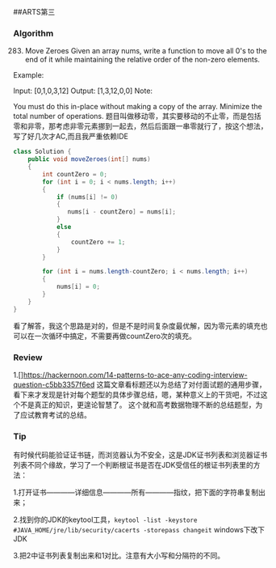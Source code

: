 ##ARTS第三
### Algorithm
283. Move Zeroes
Given an array nums, write a function to move all 0's to the end of it while maintaining the relative order of the non-zero elements.

Example:

Input: [0,1,0,3,12]
Output: [1,3,12,0,0]
Note:

You must do this in-place without making a copy of the array.
Minimize the total number of operations.
题目叫做移动零，其实要移动的不止零，而是包括零和非零，那考虑非零元素挪到一起去，然后后面跟一串零就行了，按这个想法，写了好几次才AC,而且我严重依赖IDE
```java
class Solution {
    public void moveZeroes(int[] nums)
    {
        int countZero = 0;
        for (int i = 0; i < nums.length; i++)
        {
            if (nums[i] != 0)
            {
               nums[i - countZero] = nums[i];
            }
            else
            {
                countZero += 1;
            }
        }

        for (int i = nums.length-countZero; i < nums.length; i++)
        {
            nums[i] = 0;
        }
    }
}
```

看了解答，我这个思路是对的，但是不是时间复杂度最优解，因为零元素的填充也可以在一次循环中搞定，不需要再做countZero次的填充。

### Review
1.[]https://hackernoon.com/14-patterns-to-ace-any-coding-interview-question-c5bb3357f6ed
这篇文章看标题还以为总结了对付面试题的通用步骤，看下来才发现是针对每个题型的具体步骤总结，嗯，某种意义上的干货吧，不过这个不是真正的知识，更遑论智慧了。
这个就和高考数据物理不断的总结题型，为了应试教育考试的总结。

### Tip
有时候代码能验证证书链，而浏览器认为不安全，这是JDK证书列表和浏览器证书列表不同个缘故，学习了一个判断根证书是否在JDK受信任的根证书列表里的方法：

1.打开证书————详细信息————所有————指纹，把下面的字符串复制出来；

2.找到你的JDK的keytool工具，`keytool -list -keystore #JAVA_HOME/jre/lib/security/cacerts -storepass changeit`
windows下改下JDK

3.把2中证书列表复制出来和1对比。注意有大小写和分隔符的不同。
